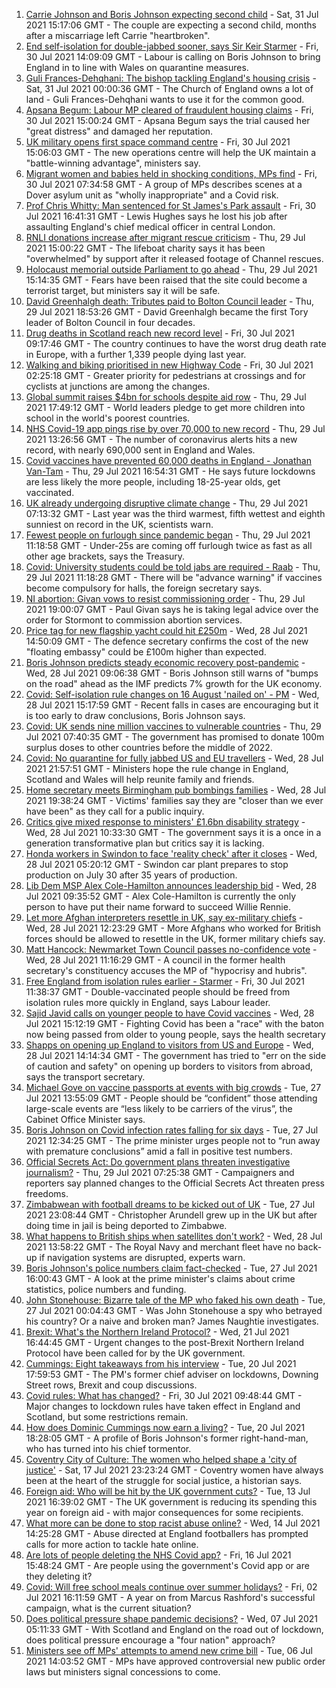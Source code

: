 1. [Carrie Johnson and Boris Johnson expecting second child](https://www.bbc.co.uk/news/uk-58042146) - Sat, 31 Jul 2021 15:17:06 GMT - The couple are expecting a second child, months after a miscarriage left Carrie "heartbroken".
2. [End self-isolation for double-jabbed sooner, says Sir Keir Starmer](https://www.bbc.co.uk/news/uk-politics-57962409) - Fri, 30 Jul 2021 14:09:09 GMT - Labour is calling on Boris Johnson to bring England in to line with Wales on quarantine measures.
3. [Guli Frances-Dehqhani: The bishop tackling England's housing crisis](https://www.bbc.co.uk/news/uk-politics-57985577) - Sat, 31 Jul 2021 00:00:36 GMT - The Church of England owns a lot of land - Guli Frances-Dehqhani wants to use it for the common good.
4. [Apsana Begum: Labour MP cleared of fraudulent housing claims](https://www.bbc.co.uk/news/uk-england-london-58024457) - Fri, 30 Jul 2021 15:00:24 GMT - Apsana Begum says the trial caused her "great distress" and damaged her reputation.
5. [UK military opens first space command centre](https://www.bbc.co.uk/news/uk-politics-58029083) - Fri, 30 Jul 2021 15:06:03 GMT - The new operations centre will help the UK maintain a "battle-winning advantage", ministers say.
6. [Migrant women and babies held in shocking conditions, MPs find](https://www.bbc.co.uk/news/uk-58019981) - Fri, 30 Jul 2021 07:34:58 GMT - A group of MPs describes scenes at a Dover asylum unit as "wholly inappropriate" and a Covid risk.
7. [Prof Chris Whitty: Man sentenced for St James's Park assault](https://www.bbc.co.uk/news/uk-england-58031419) - Fri, 30 Jul 2021 16:41:31 GMT - Lewis Hughes says he lost his job after assaulting England's chief medical officer in central London.
8. [RNLI donations increase after migrant rescue criticism](https://www.bbc.co.uk/news/uk-politics-58009646) - Thu, 29 Jul 2021 15:00:22 GMT - The lifeboat charity says it has been "overwhelmed" by support after it released footage of Channel rescues.
9. [Holocaust memorial outside Parliament to go ahead](https://www.bbc.co.uk/news/uk-58012111) - Thu, 29 Jul 2021 15:14:35 GMT - Fears have been raised that the site could become a terrorist target, but ministers say it will be safe.
10. [David Greenhalgh death: Tributes paid to Bolton Council leader](https://www.bbc.co.uk/news/uk-england-manchester-58019551) - Thu, 29 Jul 2021 18:53:26 GMT - David Greenhalgh became the first Tory leader of Bolton Council in four decades.
11. [Drug deaths in Scotland reach new record level](https://www.bbc.co.uk/news/uk-scotland-58024296) - Fri, 30 Jul 2021 09:17:46 GMT - The country continues to have the worst drug death rate in Europe, with a further 1,339 people dying last year.
12. [Walking and biking prioritised in new Highway Code](https://www.bbc.co.uk/news/uk-58021450) - Fri, 30 Jul 2021 02:25:18 GMT - Greater priority for pedestrians at crossings and for cyclists at junctions are among the changes.
13. [Global summit raises $4bn for schools despite aid row](https://www.bbc.co.uk/news/education-58006728) - Thu, 29 Jul 2021 17:49:12 GMT - World leaders pledge to get more children into school in the world's poorest countries.
14. [NHS Covid-19 app pings rise by over 70,000 to new record](https://www.bbc.co.uk/news/technology-57970603) - Thu, 29 Jul 2021 13:26:56 GMT - The number of coronavirus alerts hits a new record, with nearly 690,000 sent in England and Wales.
15. [Covid vaccines have prevented 60,000 deaths in England - Jonathan Van-Tam](https://www.bbc.co.uk/news/newsbeat-58014546) - Thu, 29 Jul 2021 16:54:31 GMT - He says future lockdowns are less likely the more people, including 18-25-year olds, get vaccinated.
16. [UK already undergoing disruptive climate change](https://www.bbc.co.uk/news/science-environment-57988023) - Thu, 29 Jul 2021 07:13:32 GMT - Last year was the third warmest, fifth wettest and eighth sunniest on record in the UK, scientists warn.
17. [Fewest people on furlough since pandemic began](https://www.bbc.co.uk/news/business-57981760) - Thu, 29 Jul 2021 11:18:58 GMT - Under-25s are coming off furlough twice as fast as all other age brackets, says the Treasury.
18. [Covid: University students could be told jabs are required - Raab](https://www.bbc.co.uk/news/uk-58009677) - Thu, 29 Jul 2021 11:18:28 GMT - There will be "advance warning" if vaccines become compulsory for halls, the foreign secretary says.
19. [NI abortion: Givan vows to resist commissioning order](https://www.bbc.co.uk/news/uk-northern-ireland-58018850) - Thu, 29 Jul 2021 19:00:07 GMT - Paul Givan says he is taking legal advice over the order for Stormont to commission abortion services.
20. [Price tag for new flagship yacht could hit £250m](https://www.bbc.co.uk/news/uk-politics-58002977) - Wed, 28 Jul 2021 14:50:09 GMT - The defence secretary confirms the cost of the new "floating embassy" could be £100m higher than expected.
21. [Boris Johnson predicts steady economic recovery post-pandemic](https://www.bbc.co.uk/news/uk-politics-57995845) - Wed, 28 Jul 2021 09:06:38 GMT - Boris Johnson still warns of "bumps on the road" ahead as the IMF predicts 7% growth for the UK economy.
22. [Covid: Self-isolation rule changes on 16 August 'nailed on' - PM](https://www.bbc.co.uk/news/uk-57998247) - Wed, 28 Jul 2021 15:17:59 GMT - Recent falls in cases are encouraging but it is too early to draw conclusions, Boris Johnson says.
23. [Covid: UK sends nine million vaccines to vulnerable countries](https://www.bbc.co.uk/news/uk-politics-58004934) - Thu, 29 Jul 2021 07:40:35 GMT - The government has promised to donate 100m surplus doses to other countries before the middle of 2022.
24. [Covid: No quarantine for fully jabbed US and EU travellers](https://www.bbc.co.uk/news/uk-57999362) - Wed, 28 Jul 2021 21:57:51 GMT - Ministers hope the rule change in England, Scotland and Wales will help reunite family and friends.
25. [Home secretary meets Birmingham pub bombings families](https://www.bbc.co.uk/news/uk-england-birmingham-57985651) - Wed, 28 Jul 2021 19:38:24 GMT - Victims' families say they are "closer than we ever have been" as they call for a public inquiry.
26. [Critics give mixed response to ministers' £1.6bn disability strategy](https://www.bbc.co.uk/news/disability-57987803) - Wed, 28 Jul 2021 10:33:30 GMT - The government says it is a once in a generation transformative plan but critics say it is lacking.
27. [Honda workers in Swindon to face 'reality check' after it closes](https://www.bbc.co.uk/news/uk-england-wiltshire-57987601) - Wed, 28 Jul 2021 05:20:12 GMT - Swindon car plant prepares to stop production on July 30 after 35 years of production.
28. [Lib Dem MSP Alex Cole-Hamilton announces leadership bid](https://www.bbc.co.uk/news/uk-scotland-scotland-politics-57996717) - Wed, 28 Jul 2021 09:35:52 GMT - Alex Cole-Hamilton is currently the only person to have put their name forward to succeed Willie Rennie.
29. [Let more Afghan interpreters resettle in UK, say ex-military chiefs](https://www.bbc.co.uk/news/uk-57990020) - Wed, 28 Jul 2021 12:23:29 GMT - More Afghans who worked for British forces should be allowed to resettle in the UK, former military chiefs say.
30. [Matt Hancock: Newmarket Town Council passes no-confidence vote](https://www.bbc.co.uk/news/uk-england-suffolk-57989509) - Wed, 28 Jul 2021 11:16:29 GMT - A council in the former health secretary's constituency accuses the MP of "hypocrisy and hubris".
31. [Free England from isolation rules earlier - Starmer](https://www.bbc.co.uk/news/uk-politics-58029002) - Fri, 30 Jul 2021 11:38:37 GMT - Double-vaccinated people should be freed from isolation rules more quickly in England, says Labour leader.
32. [Sajid Javid calls on younger people to have Covid vaccines](https://www.bbc.co.uk/news/uk-politics-58003454) - Wed, 28 Jul 2021 15:12:19 GMT - Fighting Covid has been a "race" with the baton now being passed from older to young people, says the health secretary
33. [Shapps on opening up England to visitors from US and Europe](https://www.bbc.co.uk/news/uk-politics-58003453) - Wed, 28 Jul 2021 14:14:34 GMT - The government has tried to "err on the side of caution and safety" on opening up borders to visitors from abroad, says the transport secretary.
34. [Michael Gove on vaccine passports at events with big crowds](https://www.bbc.co.uk/news/uk-politics-57988623) - Tue, 27 Jul 2021 13:55:09 GMT - People should be “confident” those attending large-scale events are “less likely to be carriers of the virus”, the Cabinet Office Minister says.
35. [Boris Johnson on Covid infection rates falling for six days](https://www.bbc.co.uk/news/uk-politics-57986503) - Tue, 27 Jul 2021 12:34:25 GMT - The prime minister urges people not to “run away with premature conclusions” amid a fall in positive test numbers.
36. [Official Secrets Act: Do government plans threaten investigative journalism?](https://www.bbc.co.uk/news/uk-politics-57998950) - Thu, 29 Jul 2021 07:25:38 GMT - Campaigners and reporters say planned changes to the Official Secrets Act threaten press freedoms.
37. [Zimbabwean with football dreams to be kicked out of UK](https://www.bbc.co.uk/news/world-africa-57917683) - Tue, 27 Jul 2021 23:08:44 GMT - Christopher Arundell grew up in the UK but after doing time in jail is being deported to Zimbabwe.
38. [What happens to British ships when satellites don't work?](https://www.bbc.co.uk/news/uk-politics-57440787) - Wed, 28 Jul 2021 13:58:22 GMT - The Royal Navy and merchant fleet have no back-up if navigation systems are disrupted, experts warn.
39. [Boris Johnson's police numbers claim fact-checked](https://www.bbc.co.uk/news/57987932) - Tue, 27 Jul 2021 16:00:43 GMT - A look at the prime minister's claims about crime statistics, police numbers and funding.
40. [John Stonehouse: Bizarre tale of the MP who faked his own death](https://www.bbc.co.uk/news/uk-politics-57942759) - Tue, 27 Jul 2021 00:04:43 GMT - Was John Stonehouse a spy who betrayed his country? Or a naive and broken man? James Naughtie investigates.
41. [Brexit: What's the Northern Ireland Protocol?](https://www.bbc.co.uk/news/explainers-53724381) - Wed, 21 Jul 2021 16:44:45 GMT - Urgent changes to the post-Brexit Northern Ireland Protocol have been called for by the UK government.
42. [Cummings: Eight takeaways from his interview](https://www.bbc.co.uk/news/uk-politics-57882892) - Tue, 20 Jul 2021 17:59:53 GMT - The PM's former chief adviser on lockdowns, Downing Street rows, Brexit and coup discussions.
43. [Covid rules: What has changed?](https://www.bbc.co.uk/news/explainers-52530518) - Fri, 30 Jul 2021 09:48:44 GMT - Major changes to lockdown rules have taken effect in England and Scotland, but some restrictions remain.
44. [How does Dominic Cummings now earn a living?](https://www.bbc.co.uk/news/uk-politics-49101464) - Tue, 20 Jul 2021 18:28:05 GMT - A profile of Boris Johnson's former right-hand-man, who has turned into his chief tormentor.
45. [Coventry City of Culture: The women who helped shape a 'city of justice'](https://www.bbc.co.uk/news/uk-england-coventry-warwickshire-57555779) - Sat, 17 Jul 2021 23:23:24 GMT - Coventry women have always been at the heart of the struggle for social justice, a historian says.
46. [Foreign aid: Who will be hit by the UK government cuts?](https://www.bbc.co.uk/news/57362816) - Tue, 13 Jul 2021 16:39:02 GMT - The UK government is reducing its spending this year on foreign aid - with major consequences for some recipients.
47. [What more can be done to stop racist abuse online?](https://www.bbc.co.uk/news/uk-politics-57820048) - Wed, 14 Jul 2021 14:25:28 GMT - Abuse directed at England footballers has prompted calls for more action to tackle hate online.
48. [Are lots of people deleting the NHS Covid app?](https://www.bbc.co.uk/news/57779371) - Fri, 16 Jul 2021 15:48:24 GMT - Are people using the government's Covid app or are they deleting it?
49. [Covid: Will free school meals continue over summer holidays?](https://www.bbc.co.uk/news/explainers-53053337) - Fri, 02 Jul 2021 16:11:59 GMT - A year on from Marcus Rashford's successful campaign, what is the current situation?
50. [Does political pressure shape pandemic decisions?](https://www.bbc.co.uk/news/uk-scotland-scotland-politics-57737414) - Wed, 07 Jul 2021 05:11:33 GMT - With Scotland and England on the road out of lockdown, does political pressure encourage a "four nation" approach?
51. [Ministers see off MPs' attempts to amend new crime bill](https://www.bbc.co.uk/news/uk-politics-57680917) - Tue, 06 Jul 2021 14:03:52 GMT - MPs have approved controversial new public order laws but ministers signal concessions to come.
